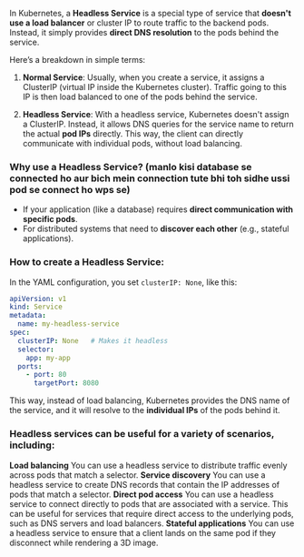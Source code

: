 In Kubernetes, a **Headless Service** is a special type of service that **doesn't use a load balancer** or cluster IP to route traffic to the backend pods. Instead, it simply provides **direct DNS resolution** to the pods behind the service.

Here’s a breakdown in simple terms:

1. **Normal Service**: Usually, when you create a service, it assigns a ClusterIP (virtual IP inside the Kubernetes cluster). Traffic going to this IP is then load balanced to one of the pods behind the service.
   
2. **Headless Service**: With a headless service, Kubernetes doesn't assign a ClusterIP. Instead, it allows DNS queries for the service name to return the actual **pod IPs** directly. This way, the client can directly communicate with individual pods, without load balancing.

### Why use a Headless Service? (manlo kisi database se connected ho aur bich mein connection tute bhi toh sidhe ussi pod se connect ho wps se)
- If your application (like a database) requires **direct communication with specific pods**.
- For distributed systems that need to **discover each other** (e.g., stateful applications).

### How to create a Headless Service:
In the YAML configuration, you set `clusterIP: None`, like this:

```yaml
apiVersion: v1
kind: Service
metadata:
  name: my-headless-service
spec:
  clusterIP: None   # Makes it headless
  selector:
    app: my-app
  ports:
    - port: 80
      targetPort: 8080
```

This way, instead of load balancing, Kubernetes provides the DNS name of the service, and it will resolve to the **individual IPs** of the pods behind it.

### Headless services can be useful for a variety of scenarios, including: 
**Load balancing**
You can use a headless service to distribute traffic evenly across pods that match a selector. 
**Service discovery**
You can use a headless service to create DNS records that contain the IP addresses of pods that match a selector. 
**Direct pod access**
You can use a headless service to connect directly to pods that are associated with a service. This can be useful for services that require direct access to the underlying pods, such as DNS servers and load balancers. 
**Stateful applications**
You can use a headless service to ensure that a client lands on the same pod if they disconnect while rendering a 3D image. 

